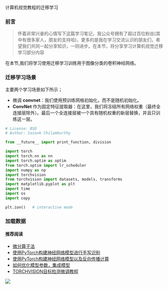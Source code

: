 
计算机视觉教程的迁移学习
### 前言

> 怀着非常兴奋的心情写下这篇学习笔记，我公众号拥有了超过百位粉丝(其中有很多家人，朋友的支持哈)，更多的是我在学习交流认识的朋友们，希望我们共同一起分享知识，一同进步。在本节，将分享学习计算机视觉迁移学习部分内容
>
  在本节,我们将学习使用迁移学习训练用于图像分类的卷积神经网络。
### 迁移学习场景
主要两个学习场景如下所示；
* 微调 **convnet**：我们使用预训练网格初始化，而不是随机初始化。
* **ConvNet** 作为固定特征提取器：在这里，我们将冻结所有网络权重（最终全连接层除外）。最后一个全连接层被一个具有随机权重的新层替换，并且只训练这一层。

 ```python
# License: BSD
# Author: Sasank Chilamkurthy

from __future__ import print_function, division

import torch
import torch.nn as nn
import torch.optim as optim
from torch.optim import lr_scheduler
import numpy as np
import torchvision
from torchvision import datasets, models, transforms
import matplotlib.pyplot as plt
import time
import os
import copy

plt.ion()   # interactive mode
  ```

### 加载数据

#### 推荐阅读

- [微分算子法](https://mp.weixin.qq.com/s/yz3x4JtgnC0lSSOLrBp5lA)
- [使用PyTorch构建神经网络模型进行手写识别](https://mp.weixin.qq.com/s/TPPYYOxRWuQMLEH9Mkeo-g)
- [使用PyTorch构建神经网络模型以及反向传播计算](https://mp.weixin.qq.com/s/aOGm3rQuA6ASBPPt8IiivA)
- [如何优化模型参数，集成模型](https://mp.weixin.qq.com/s/kBUuY12T6Sse4coYYMzlQA)
- [TORCHVISION目标检测微调教程](https://mp.weixin.qq.com/s/s18nVND3PhyYiaO_ioA9ZA)

![](https://cdn.jsdelivr.net/gh/filess/img2@main/2021/08/04/1628081548426-51138395-7cc1-4579-a0f0-dc4195c4ea0b.png)

